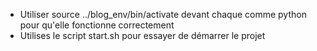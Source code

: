 - Utiliser source ../blog_env/bin/activate devant chaque comme python pour qu'elle fonctionne correctement
- Utilises le script start.sh pour essayer de démarrer le projet